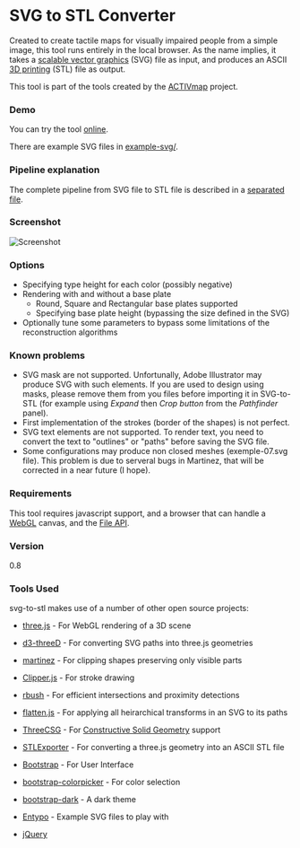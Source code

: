 # SVG to STL Converter

Created to create tactile maps for visually impaired people from a simple image, this tool runs entirely in the local browser. As the name implies, it takes a [scalable vector graphics] \(SVG\) file as input, and produces an ASCII [3D printing] \(STL\) file as output.

This tool is part of the tools created by the [ACTIVmap](https://activmap.limos.fr) project.

### Demo
You can try the tool [online](https://jmtrivial.github.io/svg-to-stl/).

There are example SVG files in [example-svg/](https://github.com/jmtrivial/svg-to-stl/tree/master/example-svg/).

### Pipeline explanation

The complete pipeline from SVG file to STL file is described in a [separated file](pipeline.md).

### Screenshot
 ![Screenshot](https://raw.githubusercontent.com/jmtrivial/svg-to-stl/master/screenshot.png)

### Options
  - Specifying type height for each color (possibly negative)
  - Rendering with and without a base plate
    - Round, Square and Rectangular base plates supported
    - Specifying base plate height (bypassing the size defined in the SVG)
  - Optionally tune some parameters to bypass some limitations of the reconstruction algorithms

### Known problems
  - SVG mask are not supported. Unfortunally, Adobe Illustrator may produce SVG with such elements. If you are used to design using masks, please remove them from you files before importing it in SVG-to-STL (for example using *Expand* then *Crop button* from the *Pathfinder* panel). 
  - First implementation of the strokes (border of the shapes) is not perfect.
  - SVG text elements are not supported. To render text, you need to convert the text to "outlines" or "paths" before saving the SVG file.
  - Some configurations may produce non closed meshes (exemple-07.svg file). This problem is due to serveral bugs in Martinez, that will be corrected in a near future (I hope).

### Requirements
This tool requires javascript support, and a browser that can handle a [WebGL] canvas, and the [File API].

### Version
0.8

### Tools Used
svg-to-stl makes use of a number of other open source projects:

* [three.js] - For WebGL rendering of a 3D scene
* [d3-threeD] - For converting SVG paths into three.js geometries
* [martinez] - For clipping shapes preserving only visible parts
* [Clipper.js] - For stroke drawing
* [rbush] - For efficient intersections and proximity detections
* [flatten.js] - For applying all heirarchical transforms in an SVG to its paths
* [ThreeCSG] - For [Constructive Solid Geometry] support
* [STLExporter] - For converting a three.js geometry into an ASCII STL file
* [Bootstrap] - For User Interface
* [bootstrap-colorpicker] - For color selection
* [bootstrap-dark] - A dark theme
* [Entypo] - Example SVG files to play with
* [jQuery]


   [printing press]: <https://en.wikipedia.org/wiki/Printing_press>
   [scalable vector graphics]: <https://en.wikipedia.org/wiki/Scalable_Vector_Graphics>
   [3D printing]: <https://en.wikipedia.org/wiki/STL_(file_format)>
   [hosted directly from github]: <https://rawgit.com/ryancalme/svg-to-stl/master/SVGtoSTL.html>
   [example-svg/Entypo]: </example-svg/Entypo>
   [WebGL]: <https://developer.mozilla.org/en-US/docs/Web/API/WebGL_API>
   [File API]: <http://www.w3.org/TR/FileAPI/>
   [Constructive Solid Geometry]: <https://en.wikipedia.org/wiki/Constructive_solid_geometry>
   [three.js]: <https://github.com/mrdoob/three.js>
   [d3-threeD]: <https://github.com/asutherland/d3-threeD>
   [flatten.js]: <https://github.com/jmtrivial/flatten.js>
   [ThreeCSG]: <https://github.com/chandlerprall/ThreeCSG>
   [STLExporter]: <https://gist.github.com/kjlubick/fb6ba9c51df63ba0951f>
   [Spectrum]: <https://github.com/bgrins/spectrum>
   [Entypo]: <http://www.entypo.com>
   [jQuery]: <https://jquery.com/>
   [martinez]: <https://github.com/w8r/martinez/>
   [Bootstrap]: <https://getbootstrap.com/>
   [bootstrap-colorpicker]: <https://github.com/itsjavi/bootstrap-colorpicker>
   [bootstrap-dark]: <https://github.com/ForEvolve/bootstrap-dark>
   [rbush]: <https://github.com/mourner/rbush>
   [Clipper.js]: <https://sourceforge.net/projects/jsclipper/>
   

